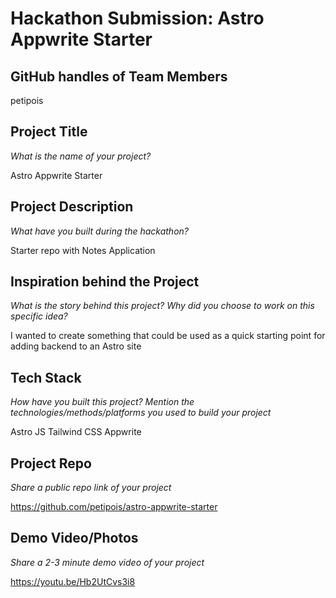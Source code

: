 # Hackathon Submission: Astro Appwrite Starter

## GitHub handles of Team Members  
petipois

## Project Title
_What is the name of your project?_

Astro Appwrite Starter

## Project Description    
_What have you built during the hackathon?_

Starter repo with Notes Application

## Inspiration behind the Project  
_What is the story behind this project? Why did you choose to work on this specific idea?_

I wanted to create something that could be used as a quick starting point for adding backend to an Astro site

## Tech Stack    
_How have you built this project? Mention the technologies/methods/platforms you used to build your project_

Astro JS
Tailwind CSS
Appwrite

## Project Repo  
_Share a public repo link of your project_

https://github.com/petipois/astro-appwrite-starter

## Demo Video/Photos  
_Share a 2-3 minute demo video of your project_

https://youtu.be/Hb2UtCvs3i8